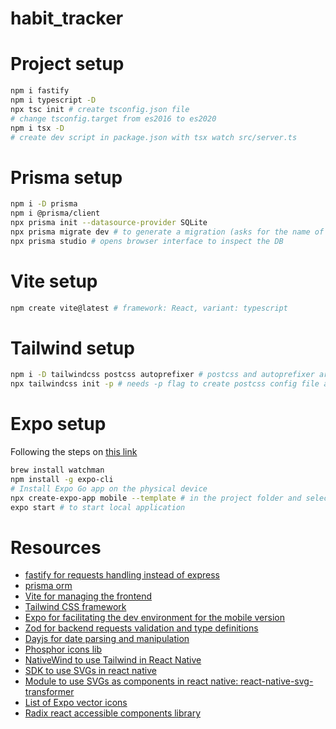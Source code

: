 # habit_tracker

# Project setup

```bash
npm i fastify
npm i typescript -D
npx tsc init # create tsconfig.json file
# change tsconfig.target from es2016 to es2020
npm i tsx -D
# create dev script in package.json with tsx watch src/server.ts
```

# Prisma setup

```bash
npm i -D prisma
npm i @prisma/client
npx prisma init --datasource-provider SQLite
npx prisma migrate dev # to generate a migration (asks for the name of the migration that will be concatenated to the name of the migration file)
npx prisma studio # opens browser interface to inspect the DB
```

# Vite setup

```bash
npm create vite@latest # framework: React, variant: typescript
```

# Tailwind setup

```bash
npm i -D tailwindcss postcss autoprefixer # postcss and autoprefixer are only required for the web project
npx tailwindcss init -p # needs -p flag to create postcss config file and integrate with Vite (to initialize tailwind on the mobile folder you don't need the -p flag)
```

# Expo setup

Following the steps on [this link](https://react-native.rocketseat.dev/expo-managed/macos)

```bash
brew install watchman
npm install -g expo-cli
# Install Expo Go app on the physical device
npx create-expo-app mobile --template # in the project folder and select template Basic (Typescript)
expo start # to start local application
```

# Resources

- [fastify for requests handling instead of express](https://www.fastify.io/)
- [prisma orm](https://www.prisma.io/)
- [Vite for managing the frontend](https://vitejs.dev/)
- [Tailwind CSS framework](https://tailwindcss.com/)
- [Expo for facilitating the dev environment for the mobile version](https://expo.dev/)
- [Zod for backend requests validation and type definitions](https://www.npmjs.com/package/zod)
- [Dayjs for date parsing and manipulation](https://www.npmjs.com/package/dayjs)
- [Phosphor icons lib](https://phosphoricons.com/)
- [NativeWind to use Tailwind in React Native](https://www.nativewind.dev/)
- [SDK to use SVGs in react native](https://docs.expo.dev/versions/latest/sdk/svg/)
- [Module to use SVGs as components in react native: react-native-svg-transformer](https://github.com/kristerkari/react-native-svg-transformer)
- [List of Expo vector icons](https://oblador.github.io/react-native-vector-icons/)
- [Radix react accessible components library](https://www.radix-ui.com/)
